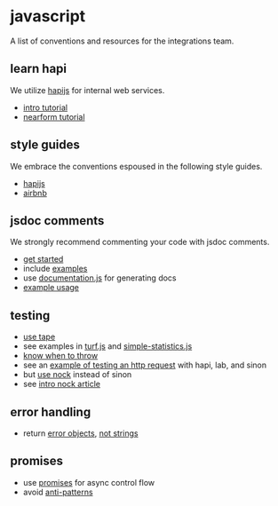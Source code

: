 # javascript

A list of conventions and resources for the integrations team.


## learn hapi

We utilize [hapijs](http://hapijs.com) for internal web services.

* [intro tutorial](http://hapijs.com/tutorials)
* [nearform tutorial](http://www.nearform.com/nodecrunch/building-apis-hapi-js/)


## style guides

We embrace the conventions espoused in the following style guides.

* [hapijs](http://hapijs.com/styleguide)
* [airbnb](https://github.com/airbnb/javascript)


## jsdoc comments

We strongly recommend commenting your code with jsdoc comments.

* [get started](http://usejsdoc.org/about-getting-started.html)
* include [examples](http://usejsdoc.org/tags-example.html)
* use [documentation.js](https://github.com/documentationjs/documentation#documentation-1) for generating docs
* [example usage](https://github.com/simple-statistics/simple-statistics/blob/master/src/median_sorted.js)


## testing

* [use tape](http://www.macwright.org/2014/03/11/tape-is-cool.html)
* see examples in [turf.js](https://github.com/Turfjs/turf/blob/master/packages/turf-along/test.js) and [simple-statistics.js](https://github.com/simple-statistics/simple-statistics/blob/master/test/geometric_mean.test.js)
* [know when to throw](http://www.nearform.com/nodecrunch/10-tips-coding-node-js-3-know-throw-2/)
* see an [example of testing an http request](http://robjoh.com/testing-a-server-request-with-hapi-and-lab/) with hapi, lab, and sinon
* but [use nock](https://github.com/node-nock/nock#nock) instead of sinon
* see [intro nock article](http://jakepruitt.com/2014/11/13/nock.html)


## error handling

* return [error objects](https://developer.mozilla.org/en-US/docs/Web/JavaScript/Reference/Global_Objects/Error#Examples), [not strings](http://www.devthought.com/2011/12/22/a-string-is-not-an-error/)


## promises

* use [promises](http://alexperry.io/node/2015/03/25/promises-in-node.html) for
async control flow
* avoid [anti-patterns](https://pouchdb.com/2015/05/18/we-have-a-problem-with-promises.html)
